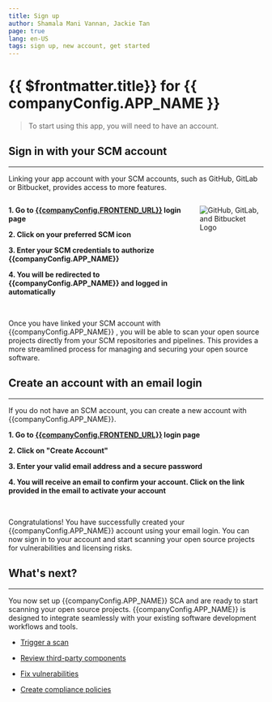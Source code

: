 ```yaml
---
title: Sign up
author: Shamala Mani Vannan, Jackie Tan
page: true
lang: en-US
tags: sign up, new account, get started
---
```


<script setup>
import { companyConfig } from '../../../config/companyConfig.js'
</script>

<ClientOnly>

# {{ $frontmatter.title}} for {{ companyConfig.APP_NAME }}

> To start using this app, you will need to have an account.

## Sign in with your SCM account

<hr class="thick" />

Linking your app account with your SCM accounts, such as GitHub, GitLab or Bitbucket, provides access to more features.

<div style="display: flex;">
<div style="flex: 3;">

<b>1. Go to [{{companyConfig.FRONTEND_URL}}]({{companyConfig.FRONTEND_URL}}) login page</b>

<b>2. Click on your preferred SCM icon</b>

<b>3. Enter your SCM credentials to authorize {{companyConfig.APP_NAME}} </b>

<b>4. You will be redirected to {{companyConfig.APP_NAME}} and logged in automatically</b>

</div><div style="flex: 1;">

![GitHub, GitLab, and Bitbucket Logo](/images/Get-Started/Sign-up-for-more-1.png)

</div></div>

<br />

Once you have linked your SCM account with {{companyConfig.APP_NAME}} , you will be able to scan your open source projects directly from your SCM repositories and pipelines. This provides a more streamlined process for managing and securing your open source software.

## Create an account with an email login

<hr class="thick" />

If you do not have an SCM account, you can create a new account with {{companyConfig.APP_NAME}}.

<b>1. Go to [{{companyConfig.FRONTEND_URL}}]({{companyConfig.FRONTEND_URL}}) login page</b>

<b>2. Click on "Create Account"</b>

<b>3. Enter your valid email address and a secure password</b>

<b>4. You will receive an email to confirm your account. Click on the link provided in the email to activate your account</b>

<br />

Congratulations! You have successfully created your {{companyConfig.APP_NAME}} account using your email login. You can now sign in to your account and start scanning your open source projects for vulnerabilities and licensing risks.

## What's next?

<hr class="thick" />

You now set up {{companyConfig.APP_NAME}} SCA and are ready to start scanning your open source projects. {{companyConfig.APP_NAME}} is designed to integrate seamlessly with your existing software development workflows and tools.

- [Trigger a scan](../Trigger-Scan/)

- [Review third-party components](../SCA/Components)

- [Fix vulnerabilities](../SCA/Vulnerabilities/)

- [Create compliance policies](../Compliance-Policy-Rules/)

</ClientOnly>
